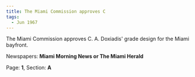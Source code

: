 ```yaml
---  
title: The Miami Commission approves C  
tags:  
  - Jun 1967  
---  
```

  
The Miami Commission approves C. A. Doxiadis' grade design for the Miami bayfront.  
  
Newspapers: **Miami Morning News or The Miami Herald**  
  
Page: **1**, Section: **A** 
